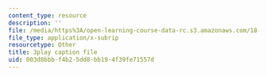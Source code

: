 ```yaml
---
content_type: resource
description: ''
file: /media/https%3A/open-learning-course-data-rc.s3.amazonaws.com/18-03-differential-equations-spring-2010/003d8bbbf4b25dd8bb194f39fe71557d_rZ3-nFV6l8w.vtt
file_type: application/x-subrip
resourcetype: Other
title: 3play caption file
uid: 003d8bbb-f4b2-5dd8-bb19-4f39fe71557d
---
```

